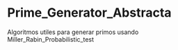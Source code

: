 # Prime_Generator_Abstracta
Algoritmos utiles para generar primos usando Miller_Rabin_Probabilistic_test
